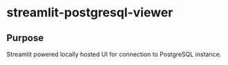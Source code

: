 # streamlit-postgresql-viewer

## Purpose
Streamlit powered locally hosted UI for connection to PostgreSQL instance.
